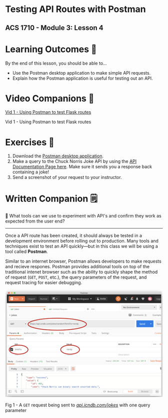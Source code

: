 # Testing API Routes with Postman

## ACS 1710 - Module 3: Lesson 4

# Learning Outcomes 💫

By the end of this lesson, you should be able to...

- Use the Postman desktop application to make simple API requests.
- Explain how the Postman application is useful for testing out an API.

# Video Companions 🎥

[Vid 1 - Using Postman to test Flask routes](https://youtu.be/dzdKkd_as7o)

Vid 1 - Using Postman to test Flask routes

# Exercises 💪

1. Download the [Postman desktop application](https://learning.postman.com/docs/getting-started/installation-and-updates/#installing-postman-on-mac). 
2. Make a query to the Chuck Norris Joke API by using the [API Documentation Page here](http://www.icndb.com/api/). Make sure it sends you a response back containing a joke!
3. Send a screenshot of your request to your instructor.

# Written Companion 🗒

<aside>
🤔 What tools can we use to experiment with API's and confirm they work as expected from the user end?

</aside>

---

Once a API route has been created, it should always be tested in a development environment before rolling out to production. Many tools and techniques exist to test an API quickly—but in this class we will be using a tool called **Postman**.

Similar to an internet browser, Postman allows developers to make requests and recieve respones. Postman provides additional tools on top of the traditional intenet browser such as the ability to quickly shape the method of request (`GET`, `POST`, etc.), the query parameters of the request, and request tracing for easier debugging.

![Fig 1 - A `GET` request being sent to *[api.icndb.com/jokes](http://api.icndb.com/jokes)* with one query parameter](Untitled-2.png)

Fig 1 - A `GET` request being sent to *[api.icndb.com/jokes](http://api.icndb.com/jokes)* with one query parameter